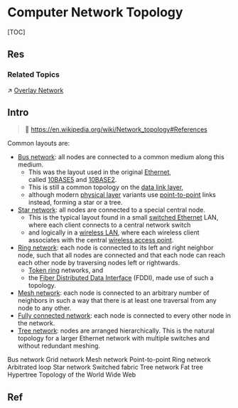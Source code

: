 # Computer Network Topology

[TOC]



## Res
### Related Topics
↗ [Overlay Network](../../Network%20Virtualization/Overlay%20Network.md)



## Intro
> 🔗 https://en.wikipedia.org/wiki/Network_topology#References


Common layouts are:
- [Bus network](https://en.wikipedia.org/wiki/Bus_network "Bus network"): all nodes are connected to a common medium along this medium.
	- This was the layout used in the original [Ethernet](https://en.wikipedia.org/wiki/Ethernet "Ethernet"), called [10BASE5](https://en.wikipedia.org/wiki/10BASE5 "10BASE5") and [10BASE2](https://en.wikipedia.org/wiki/10BASE2 "10BASE2"). 
	- This is still a common topology on the [data link layer](https://en.wikipedia.org/wiki/Data_link_layer "Data link layer"), 
	- although modern [physical layer](https://en.wikipedia.org/wiki/Physical_layer "Physical layer") variants use [point-to-point](https://en.wikipedia.org/wiki/Point-to-point_(telecommunications) "Point-to-point (telecommunications)") links instead, forming a star or a tree.
- [Star network](https://en.wikipedia.org/wiki/Star_network "Star network"): all nodes are connected to a special central node.
	- This is the typical layout found in a small [switched Ethernet](https://en.wikipedia.org/wiki/Switched_Ethernet "Switched Ethernet") LAN, where each client connects to a central network switch
	- and logically in a [wireless LAN](https://en.wikipedia.org/wiki/Wireless_LAN "Wireless LAN"), where each wireless client associates with the central [wireless access point](https://en.wikipedia.org/wiki/Wireless_access_point "Wireless access point").
- [Ring network](https://en.wikipedia.org/wiki/Ring_network "Ring network"): each node is connected to its left and right neighbor node, such that all nodes are connected and that each node can reach each other node by traversing nodes left or rightwards.
	- [Token ring](https://en.wikipedia.org/wiki/Token_ring "Token ring") networks, and 
	- the [Fiber Distributed Data Interface](https://en.wikipedia.org/wiki/Fiber_Distributed_Data_Interface "Fiber Distributed Data Interface") (FDDI), made use of such a topology.
- [Mesh network](https://en.wikipedia.org/wiki/Mesh_network "Mesh network"): each node is connected to an arbitrary number of neighbors in such a way that there is at least one traversal from any node to any other.
- [Fully connected network](https://en.wikipedia.org/wiki/Fully_connected_network "Fully connected network"): each node is connected to every other node in the network.
- [Tree network](https://en.wikipedia.org/wiki/Tree_network "Tree network"): nodes are arranged hierarchically. This is the natural topology for a larger Ethernet network with multiple switches and without redundant meshing.

Bus network
Grid network
Mesh network
Point-to-point 
Ring network 
Arbitrated loop 
Star network 
Switched fabric 
Tree network 
Fat tree 
Hypertree
Topology of the World Wide Web



## Ref
